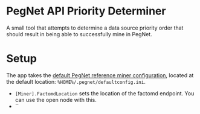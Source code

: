 # PegNet API Priority Determiner

A small tool that attempts to determine a data source priority order that should result in being able to successfully mine in PegNet.

# Setup

The app takes the [default PegNet reference miner configuration](https://github.com/pegnet/pegnet/blob/master/config/defaultconfig.ini), located at the default location: `%HOME%/.pegnet/defaultconfig.ini`. 

* `[Miner].FactomdLocation` sets the location of the factomd endpoint. You can use the open node with this.
* ``

